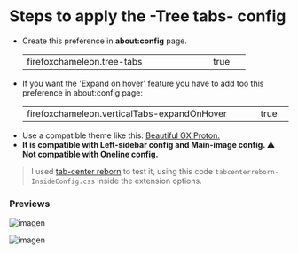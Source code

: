 # Steps to apply the -Tree tabs- config

<ul><li>Create this preference in <b>about:config</b> page.</li>
<table><tr>
    <td width="320px">firefoxchameleon.tree-tabs</td>
    <td width="50px">true</td></tr>
</table>
<li>If you want the 'Expand on hover' feature you have to add too this preference in about:config page:</li>
    <table><tr>
    <td width="500px">firefoxchameleon.verticalTabs-expandOnHover</td>
    <td width="50px">true</td></tr>
    </table>
<li>Use a compatible theme like this: <a href="https://addons.mozilla.org/es/firefox/addon/beautiful-opera-gx-proton/">Beautiful GX Proton.</a></li>
<li><b>It is compatible with Left-sidebar config and Main-image config. ⚠ Not compatible with Oneline config.</b></li></ul>

> I used [tab-center reborn](https://addons.mozilla.org/es/firefox/addon/tabcenter-reborn/) to test it, using this code <code>tabcenterreborn-InsideConfig.css</code> inside the extension options.

### Previews

![imagen](https://github.com/Godiesc/Chameleons-Beauty/assets/22057609/763eefd5-fe6b-4a5a-bbab-ac6d9684fb36)

![imagen](https://github.com/Godiesc/Chameleons-Beauty/assets/22057609/ef0bac81-380a-46ee-a89d-474de327ab9a)
